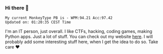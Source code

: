 ### Hi there 👋
<!-- PB START -->
```
My current MonkeyType PB is - WPM:94.21 Acc:97.42
Updated on: 01:20:35 CEST Time
```
<!-- PB END -->
I'm an IT person, just overall. I like CTFs, hacking, coding games, making Python apps. Just a lot of stuff.
You can check out my website [here](https://skill3472.github.io/).
I will probably add some interesting stuff here, when I get the idea to do so. Take care ❤️
